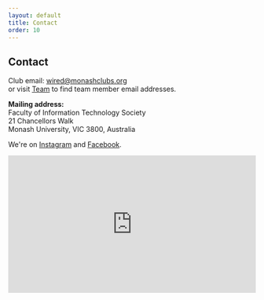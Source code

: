 ```yaml
---
layout: default
title: Contact
order: 10
---
```

## Contact
Club email: [wired@monashclubs.org](mailto:wired@monashclubs.org)  
or visit [Team](./team.md) to find team member email addresses.

**Mailing address:**  
 Faculty of Information Technology Society  
 21 Chancellors Walk  
 Monash University, VIC 3800, Australia  

<p>We&apos;re on <a href="https://www.instagram.com/wiredmonash/" target="_blank">Instagram</a> and <a
		href="http://facebook.com/WiredMonash" target="_blank">Facebook</a>.</p>
<iframe
	src="https://www.google.com/maps/embed?pb=!1m18!1m12!1m3!1d196.73665374940094!2d145.1331315792954!3d-37.91205367194786!2m3!1f0!2f0!3f0!3m2!1i1024!2i768!4f13.1!3m3!1m2!1s0x6ad66acc0a7dc339%3A0x29db470d39e34e4!2s21%20Chancellors%20Walk%2C%20Clayton%20VIC%203800!5e0!3m2!1sen!2sau!4v1594290641786!5m2!1sen!2sau"
	frameborder="0" style="width: 100%; height: 20em" allowfullscreen="" aria-hidden="false" tabindex="0"></iframe>
